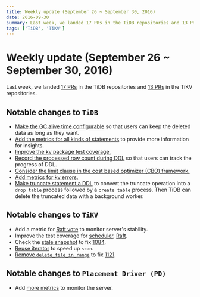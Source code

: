```yaml
---
title: Weekly update (September 26 ~ September 30, 2016)
date: 2016-09-30
summary: Last week, we landed 17 PRs in the TiDB repositories and 13 PRs in the TiKV repositories.
tags: ['TiDB', 'TiKV']
---
```


# Weekly update (September 26 ~ September 30, 2016)

Last week, we landed [17 PRs](https://github.com/pingcap/tidb/pulls?utf8=%E2%9C%93&q=is%3Apr%20is%3Amerged%20merged%3A2016-09-26..2016-09-30%20) in the TiDB repositories and [13 PRs](https://github.com/search?utf8=%E2%9C%93&q=repo%3Apingcap%2Ftikv+repo%3Apingcap%2Fpd+is%3Apr+is%3Amerged+merged%3A2016-09-26..2016-09-30&type=Issues&ref=searchresults) in the TiKV repositories.

## Notable changes to `TiDB`

+ [Make the GC alive time configurable](https://github.com/pingcap/tidb/pull/1754) so that users can keep the deleted data as long as they want.
+ [Add the metrics for all kinds of statements](https://github.com/pingcap/tidb/pull/1755) to provide more information for insights.
+ [Improve the kv package test coverage.](https://github.com/pingcap/tidb/pull/1758)
+ [Record the processed row count during DDL](https://github.com/pingcap/tidb/pull/1759) so that users can track the progress of DDL.
+ [Consider the limit clause in the cost based optimizer (CBO) framework.](https://github.com/pingcap/tidb/pull/1760)
+ [Add metrics for kv errors.](https://github.com/pingcap/tidb/pull/1765)
+ [Make truncate statement a DDL](https://github.com/pingcap/tidb/pull/1766) to convert the truncate operation into a `drop table` process followed by a `create table` process. Then TiDB can delete the truncated data with a background worker.

## Notable changes to `TiKV`

+ Add a metric for [Raft vote](https://github.com/pingcap/tikv/pull/1111) to monitor server's stability. 
+ Improve the test coverage for [scheduler](https://github.com/pingcap/tikv/pull/1113), [Raft](https://github.com/pingcap/tikv/pull/1117).
+ Check the [stale snapshot](https://github.com/pingcap/tikv/pull/1115) to fix [1084](https://github.com/pingcap/tikv/issues/1084).
+ [Reuse iterator](https://github.com/pingcap/tikv/pull/1116) to speed up `scan`.
+ [Remove `delete_file_in_range`](https://github.com/pingcap/tikv/pull/1124) to fix [1121](https://github.com/pingcap/tikv/issues/1121).

## Notable changes to `Placement Driver (PD)`

+ Add [more metrics](https://github.com/pingcap/pd/pull/330) to monitor the server.

